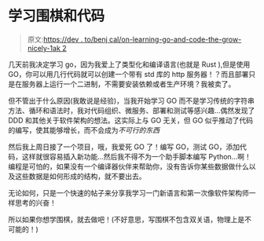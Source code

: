 # 学习围棋和代码

> 原文:[https://dev . to/benj cal/on-learning-go-and-code-the-grow-nicely-1ak 2](https://dev.to/benjcal/on-learning-go-and-code-that-grows-nicely-1ak2)

几天前我决定学习 go，因为我爱上了类型化和编译语言(也就是 Rust ),但是使用 GO，你可以用几行代码就可以创建一个带有 std 库的 http 服务器！？而且部署只是在服务器上运行一个二进制，不需要安装依赖或者生产环境？我被卖了。

但不管出于什么原因(我敢说是经验)，当我开始学习 GO 而不是学习传统的字符串方法、循环和语法时，我对代码组织、微服务、部署和测试等感兴趣...偶然发现了 DDD 和其他关于软件架构的想法。这实际上与 GO 无关，但 GO 似乎推动了代码的编写，使其能够增长，而不会成为*不可行的东西*

然后我上周日接了一个项目，哦，我爱死 GO 了！编写 GO，测试 GO，添加代码，这样就很容易插入新功能...然后我不得不为一个助手脚本编写 Python...啊！编程是可怕的，如果没有一个编译器伙伴来帮助你，没有告诉你某些数据做什么以及这些数据是如何形成的结构，就不要出去。

无论如何，只是一个快速的帖子来分享我学习一门新语言和第一次像软件架构师一样思考的兴奋！

所以如果你想学围棋，就去做吧！(不好意思，写围棋不包含双关语，物理上是不可能的！)